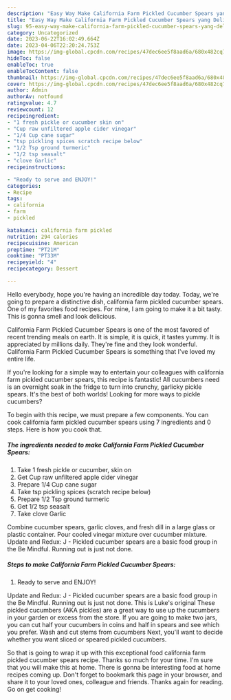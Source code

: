 ```yaml
---
description: "Easy Way Make California Farm Pickled Cucumber Spears yang Delicious}"
title: "Easy Way Make California Farm Pickled Cucumber Spears yang Delicious}"
slug: 95-easy-way-make-california-farm-pickled-cucumber-spears-yang-delicious
category: Uncategorized
date: 2023-06-22T16:02:49.664Z
date: 2023-04-06T22:20:24.753Z
image: https://img-global.cpcdn.com/recipes/47dec6ee5f8aad6a/680x482cq70/california-farm-pickled-cucumber-spears-recipe-main-photo.jpg
hideToc: false
enableToc: true
enableTocContent: false
thumbnail: https://img-global.cpcdn.com/recipes/47dec6ee5f8aad6a/680x482cq70/california-farm-pickled-cucumber-spears-recipe-main-photo.jpg
cover: https://img-global.cpcdn.com/recipes/47dec6ee5f8aad6a/680x482cq70/california-farm-pickled-cucumber-spears-recipe-main-photo.jpg
author: Admin
authorAv: notfound
ratingvalue: 4.7
reviewcount: 12
recipeingredient:
- "1 fresh pickle or cucumber skin on"
- "Cup raw unfiltered apple cider vinegar"
- "1/4 Cup cane sugar"
- "tsp pickling spices scratch recipe below"
- "1/2 Tsp ground turmeric"
- "1/2 tsp seasalt"
- "clove Garlic"
recipeinstructions:

- "Ready to serve and ENJOY!"
categories:
- Recipe
tags:
- california
- farm
- pickled

katakunci: california farm pickled 
nutrition: 294 calories
recipecuisine: American
preptime: "PT21M"
cooktime: "PT33M"
recipeyield: "4"
recipecategory: Dessert

---
```



Hello everybody, hope you're having an incredible day today. Today, we're going to prepare a distinctive dish, california farm pickled cucumber spears. One of my favorites food recipes. For mine, I am going to make it a bit tasty. This is gonna smell and look delicious.

California Farm Pickled Cucumber Spears is one of the most favored of recent trending meals on earth. It is simple, it is quick, it tastes yummy. It is appreciated by millions daily. They're fine and they look wonderful. California Farm Pickled Cucumber Spears is something that I've loved my entire life.

If you&#39;re looking for a simple way to entertain your colleagues with california farm pickled cucumber spears, this recipe is fantastic! All cucumbers need is an overnight soak in the fridge to turn into crunchy, garlicky pickle spears. It&#39;s the best of both worlds! Looking for more ways to pickle cucumbers?


To begin with this recipe, we must prepare a few components. You can cook california farm pickled cucumber spears using 7 ingredients and 0 steps. Here is how you cook that.

<!--inarticleads1-->

##### The ingredients needed to make California Farm Pickled Cucumber Spears:

1. Take 1 fresh pickle or cucumber, skin on
1. Get Cup raw unfiltered apple cider vinegar
1. Prepare 1/4 Cup cane sugar
1. Take tsp pickling spices (scratch recipe below)
1. Prepare 1/2 Tsp ground turmeric
1. Get 1/2 tsp seasalt
1. Take clove Garlic


Combine cucumber spears, garlic cloves, and fresh dill in a large glass or plastic container. Pour cooled vinegar mixture over cucumber mixture. Update and Redux: J - Pickled cucumber spears are a basic food group in the Be Mindful. Running out is just not done. 

<!--inarticleads2-->

##### Steps to make California Farm Pickled Cucumber Spears:


1. Ready to serve and ENJOY!

Update and Redux: J - Pickled cucumber spears are a basic food group in the Be Mindful. Running out is just not done. This is Luke&#39;s original These pickled cucumbers (AKA pickles) are a great way to use up the cucumbers in your garden or excess from the store. If you are going to make two jars, you can cut half your cucumbers in coins and half in spears and see which you prefer. Wash and cut stems from cucumbers Next, you&#39;ll want to decide whether you want sliced or speared pickled cucumbers. 

So that is going to wrap it up with this exceptional food california farm pickled cucumber spears recipe. Thanks so much for your time. I'm sure that you will make this at home. There is gonna be interesting food at home recipes coming up. Don't forget to bookmark this page in your browser, and share it to your loved ones, colleague and friends. Thanks again for reading. Go on get cooking!
